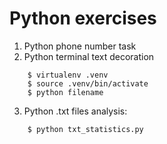 # Python exercises
1) Python phone number task
2) Python terminal text decoration

```shell
    $ virtualenv .venv
    $ source .venv/bin/activate
    $ python filename
```
3) Python .txt files analysis:

```shell
    $ python txt_statistics.py 
```
